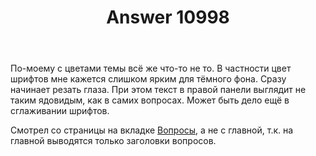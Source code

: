 ﻿---
title: "Answer 10998"
se.owner.user_id: 176217
se.owner.display_name: "αλεχολυτ"
se.owner.link: "https://ru.meta.stackoverflow.com/users/176217/%ce%b1%ce%bb%ce%b5%cf%87%ce%bf%ce%bb%cf%85%cf%84"
se.answer_id: 10998
se.question_id: 10996
se.post_type: answer
se.is_accepted: False
---

<p>По-моему с цветами темы всё же что-то не то. В частности цвет шрифтов мне кажется слишком ярким для тёмного фона. Сразу начинает резать глаза. При этом текст в правой панели выглядит не таким ядовидым, как в самих вопросах. Может быть дело ещё в сглаживании шрифтов.</p>
<p>Смотрел со страницы на вкладке <a href="https://ru.stackoverflow.com/questions">Вопросы</a>, а не с главной, т.к. на главной выводятся только заголовки вопросов.</p>
